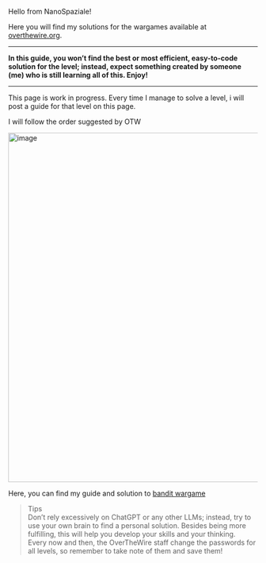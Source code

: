Hello from NanoSpaziale!

Here you will find my solutions for the wargames available at [overthewire.org](https://overthewire.org/wargames/).

***
**In this guide, you won’t find the best or most efficient, easy-to-code solution for the level; instead, expect something created by someone (me) who is still learning all of this. Enjoy!**
***
This page is work in progress. Every time I manage to solve a level, i will post a guide for that level on this page.

I will follow the order suggested by OTW  

<img width="1919" height="704" alt="image" src="https://github.com/user-attachments/assets/c71a67ee-9e4e-4cc8-a6f6-cc1063dd7ccc" />
  
Here, you can find my guide and solution to [bandit wargame](/bandit)

>Tips  
>Don’t rely excessively on ChatGPT or any other LLMs; instead, try to use your own brain to find a personal solution. Besides being more fulfilling, this will help you develop your skills and your thinking.  
>Every now and then, the OverTheWire staff change the passwords for all levels, so remember to take note of them and save them!  




























